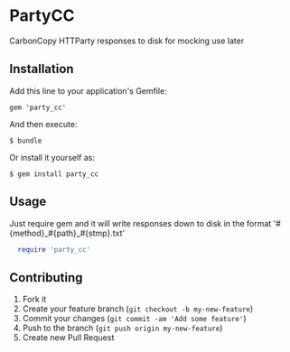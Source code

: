 # PartyCC

CarbonCopy HTTParty responses to disk for mocking use later

## Installation

Add this line to your application's Gemfile:

    gem 'party_cc'

And then execute:

    $ bundle

Or install it yourself as:

    $ gem install party_cc

## Usage

Just require gem and it will write responses down to disk in the format '#{method}\_#{path}\_#{stmp}.txt'
  ```ruby
    require 'party_cc'
  ```

## Contributing

1. Fork it
2. Create your feature branch (`git checkout -b my-new-feature`)
3. Commit your changes (`git commit -am 'Add some feature'`)
4. Push to the branch (`git push origin my-new-feature`)
5. Create new Pull Request
